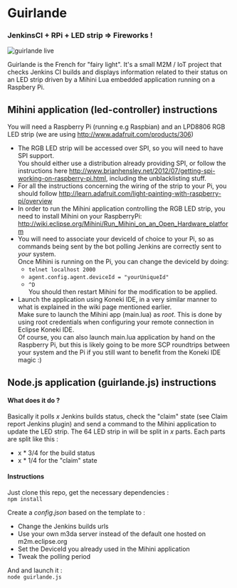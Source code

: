 Guirlande 
============
### JenkinsCI + RPi + LED strip => Fireworks !

![guirlande live](https://pbs.twimg.com/media/BIIkdD9CUAA9qly.jpg:thumb)

Guirlande is the French for "fairy light".
It's a small M2M / IoT project that checks Jenkins CI builds and displays information related to their status on an LED strip driven by a Mihini Lua embedded application running on a Raspbery Pi.


Mihini application (led-controller) instructions
------------------------------------------------

You will need a Raspberry Pi (running e.g Raspbian) and an LPD8806 RGB LED strip (we are using http://www.adafruit.com/products/306)

* The RGB LED strip will be accessed over SPI, so you will need to have SPI support.  
You should either use a distribution already providing SPI, or follow the instructions here http://www.brianhensley.net/2012/07/getting-spi-working-on-raspberry-pi.html, including the unblacklisting stuff.
* For all the instructions concerning the wiring of the strip to your Pi, you should follow http://learn.adafruit.com/light-painting-with-raspberry-pi/overview
* In order to run the Mihini application controlling the RGB LED strip, you need to install Mihini on your RaspberryPi: http://wiki.eclipse.org/Mihini/Run_Mihini_on_an_Open_Hardware_platform
* You will need to associate your deviceId of choice to your Pi, so as commands being sent by the bot polling Jenkins are correctly sent to *your* system.  
Once Mihini is running on the Pi, you can change the deviceId by doing:
    * `telnet localhost 2000`
    * `agent.config.agent.deviceId = "yourUniqueId"`
    * `^D`  
You should then restart Mihini for the modification to be applied.  
* Launch the application using Koneki IDE, in a very similar manner to what is explained in the wiki page mentioned earlier.  
Make sure to launch the Mihini app (main.lua) as *root*. This is done by using root credentials when configuring your remote connection in Eclipse Koneki IDE.  
Of course, you can also launch main.lua application by hand on the Raspberry Pi, but this is likely going to be more SCP roundtrips between your system and the Pi if you still want to benefit from the Koneki IDE magic :)

Node.js application (guirlande.js) instructions
-----------------------------------------------

#### What does it do ?
Basically it polls *x* Jenkins builds status, check the "claim" state (see Claim report Jenkins plugin) and send a command to the Mihini application to update the LED strip. 
The 64 LED strip in will be split in *x* parts. Each parts are split like this :
* x * 3/4 for the build status
* x * 1/4 for the "claim" state

#### Instructions
Just clone this repo, get the necessary dependencies :  
`npm install`  

Create a *config.json* based on the template to : 
* Change the Jenkins builds urls
* Use your own m3da server instead of the default one hosted on m2m.eclipse.org
* Set the DeviceId  you already used in the Mihini application
* Tweak the polling period

And and launch it :  
 `node guirlande.js`

